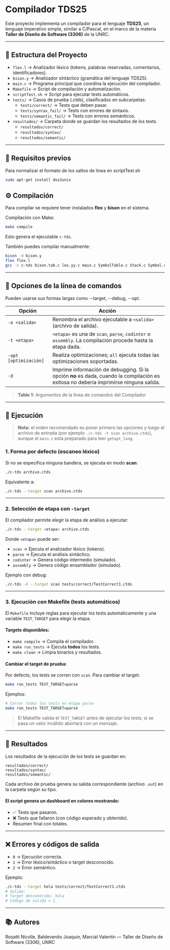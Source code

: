 # Compilador TDS25

Este proyecto implementa un compilador para el lenguaje **TDS25**, un lenguaje imperativo simple,
similar a C/Pascal, en el marco de la materia **Taller de Diseño de Software (3306)** de la UNRC.

---

## 📌 Estructura del Proyecto
- `flex.l` → Analizador léxico (tokens, palabras reservadas, comentarios, identificadores).
- `bison.y` → Analizador sintáctico (gramática del lenguaje TDS25).
- `main.c` → Programa principal que coordina la ejecución del compilador.
- `Makefile` → Script de compilación y automatización.
- `scriptTest.sh` → Script para ejecutar tests automáticos.
- `tests/` → Casos de prueba (.ctds), clasificados en subcarpetas:
  - `tests/correct/` → Tests que deben pasar.
  - `tests/syntax_fail/` → Tests con errores de sintaxis.
  - `tests/semantic_fail/` → Tests con errores semánticos.
- `resultados/` → Carpeta donde se guardan los resultados de los tests.
  - `resultados/correct/`
  - `resultados/syntax/`
  - `resultados/semantic/`

---

## 📍 Requisitos previos 
Para normalizar el formato de los saltos de linea en scriptTest.sh
```bash
sudo apt-get install dos2unix
```

## ⚙️ Compilación
Para compilar se requiere tener instalados **flex** y **bison** en el sistema.

Compilación con Make:

```bash
make compile
```

Esto genera el ejecutable `c-tds`.

También puedes compilar manualmente:

```bash
bison -d bison.y
flex flex.l
gcc -o c-tds bison.tab.c lex.yy.c main.c SymbolTable.c Stack.c Symbol.c -lfl -Wall -Wextra -g
```

---

## 🧭 Opciones de la línea de comandos
Pueden usarse sus formas largas como --target, --debug, --opt.

| Opción | Acción |
|--------|--------|
| `-o <salida>` | Renombra el archivo ejecutable a `<salida>` (archivo de salida). |
| `-t <etapa>` | `<etapa>` es una de `scan`, `parse`, `codinter` o `assembly`. La compilación procede hasta la etapa dada. |
| `-opt [optimización]` | Realiza optimizaciones; `all` ejecuta todas las optimizaciones soportadas. |
| `-d` | Imprime información de debugging. Si la opción **no** es dada, cuando la compilación es exitosa no debería imprimirse ninguna salida. |

> **Table 1:** Argumentos de la línea de comandos del Compilador

---

## 🚀 Ejecución

> **Nota:** el orden recomendado es poner primero las opciones y luego el archivo de entrada (por ejemplo `./c-tds -t scan archivo.ctds`), aunque el `main.c` está preparado para leer `getopt_long`.

### 1. Forma por defecto (escaneo léxico)
Si no se especifica ninguna bandera, se ejecuta en modo **scan**:

```bash
./c-tds archivo.ctds
```

Equivalente a:

```bash
./c-tds --target scan archivo.ctds
```

---

### 2. Selección de etapa con `-target`
El compilador permite elegir la etapa de análisis a ejecutar:

```bash
./c-tds --target <etapa> archivo.ctds
```

Donde `<etapa>` puede ser:

- `scan` → Ejecuta el analizador léxico (tokens).
- `parse` → Ejecuta el análisis sintáctico.
- `codinter` → Genera código intermedio (simulado).
- `assembly` → Genera código ensamblador (simulado).

Ejemplo con debug:

```bash
./c-tds -d --target scan tests/correct/TestCorrect1.ctds
```

---

### 3. Ejecución con Makefile (tests automáticos)
El `Makefile` incluye reglas para ejecutar los tests automáticamente y una variable `TEST_TARGET` para elegir la etapa.

#### Targets disponibles:
- `make compile` → Compila el compilador.
- `make run_tests` → Ejecuta **todos** los tests.
- `make clean` → Limpia binarios y resultados.

#### Cambiar el target de prueba:
Por defecto, los tests se corren con `scan`. Para cambiar el target:

```bash
make run_tests TEST_TARGET=parse
```

Ejemplos:

```bash
# Correr todos los tests en etapa parse
make run_tests TEST_TARGET=parse
```

> El Makefile valida el `TEST_TARGET` antes de ejecutar los tests; si se pasa un valor inválido abortará con un mensaje.

---

## 📂 Resultados
Los resultados de la ejecución de los tests se guardan en:

```
resultados/correct/
resultados/syntax/
resultados/semantic/
```

Cada archivo de prueba genera su salida correspondiente (archivo `.out`) en la carpeta según su tipo.

#### El script genera un dashboard en colores mostrando:
  - ✅ Tests que pasaron.
  - ❌ Tests que fallaron (con código esperado y obtenido).
  - Resumen final con totales.

---

## ❌ Errores y códigos de salida
- `0` → Ejecución correcta.
- `1` → Error léxico/sintáctico o target desconocido.
- `2` → Error semántico.

Ejemplo:

```bash
./c-tds --target hola tests/correct/TestCorrect1.ctds
# Salida:
# Target desconocido: hola
# Código de salida = 1
```

---

## 📚 Autores
Rosatti Nicolle, Baldevenito Joaquin, Marcial Valentin — Taller de Diseño de Software (3306), UNRC
